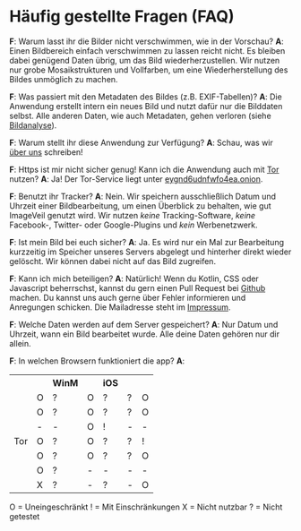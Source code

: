 # Häufig gestellte Fragen (FAQ)
**F**: Warum lasst ihr die Bilder nicht verschwimmen, wie in der Vorschau?
**A**: Einen Bildbereich einfach verschwimmen zu lassen reicht nicht. Es bleiben dabei genügend Daten übrig, um das Bild wiederherzustellen. Wir nutzen nur grobe Mosaikstrukturen und Vollfarben, um eine Wiederherstellung des Bildes unmöglich zu machen.

**F**: Was passiert mit den Metadaten des Bildes (z.B. EXIF-Tabellen)?
**A**: Die Anwendung erstellt intern ein neues Bild und nutzt dafür nur die Bilddaten selbst. Alle anderen Daten, wie auch Metadaten, gehen verloren (siehe [Bildanalyse](bildanalyse)).

**F**: Warum stellt ihr diese Anwendung zur Verfügung?
**A**: Schau, was wir [über uns](ueber-uns) schreiben!

**F**: Https ist mir nicht sicher genug! Kann ich die Anwendung auch mit [Tor <i class="fas fa-external-link-alt"></i>](https://www.torproject.org) nutzen?
**A**: Ja! Der Tor-Service liegt unter [eygnd6udnfwfo4ea.onion](http://eygnd6udnfwfo4ea.onion).

**F**: Benutzt ihr Tracker?
**A**: Nein. Wir speichern ausschließlich Datum und Uhrzeit einer Bildbearbeitung, um einen Überblick zu behalten, wie gut ImageVeil genutzt wird. Wir nutzen *keine* Tracking-Software, *keine* Facebook-, Twitter- oder Google-Plugins und *kein* Werbenetzwerk.

**F**: Ist mein Bild bei euch sicher?
**A**: Ja. Es wird nur ein Mal zur Bearbeitung kurzzeitig im Speicher unseres Servers abgelegt und hinterher direkt wieder gelöscht. Wir können dabei nicht auf das Bild zugreifen.

**F**: Kann ich mich beteiligen?
**A**: Natürlich! Wenn du Kotlin, CSS oder Javascript beherrschst, kannst du gern einen Pull Request bei [Github <i class="fab fa-github"></i>](https://github.com/zoku/image-veil) machen. Du kannst uns auch gerne über Fehler informieren und Anregungen schicken. Die Mailadresse steht im [Impressum](impressum).

**F**: Welche Daten werden auf dem Server gespeichert?
**A**: Nur Datum und Uhrzeit, wann ein Bild bearbeitet wurde. Alle deine Daten gehören nur dir allein.

**F**: In welchen Browsern funktioniert die app?
**A**:
<table>
    <tr>
        <th></th>
        <th><i class="fab fa-windows"></i></th>
        <th>WinM</th>
        <th><i class="fab fa-apple"></i></th>
        <th>iOS</th>
        <th><i class="fab fa-ubuntu"></i></th>
        <th><i class="fab fa-android"></i></th>
    </tr>
    <tr>
        <td align="right"><i class="fab fa-chrome"></i></td>
        <td>O</td>
        <td>?</td>
        <td>O</td>
        <td>?</td>
        <td>?</td>
        <td>O</td>
    </tr>
    <tr>
        <td align="right"><i class="fab fa-firefox"></i></td>
        <td>O</td>
        <td>?</td>
        <td>O</td>
        <td>?</td>
        <td>?</td>
        <td>O</td>
    </tr>
    <tr>
        <td align="right"><i class="fab fa-safari"></i></td>
        <td>-</td>
        <td>-</td>
        <td>O</td>
        <td>!</td>
        <td>-</td>
        <td>-</td>
    </tr>
    <tr>
        <td align="right">Tor</td>
        <td>O</td>
        <td>?</td>
        <td>O</td>
        <td>?</td>
        <td>?</td>
        <td>!</td>
    </tr>
    <tr>
        <td align="right"><i class="fab fa-opera"></i></td>
        <td>O</td>
        <td>?</td>
        <td>O</td>
        <td>?</td>
        <td>?</td>
        <td>O</td>
    </tr>
    <tr>
        <td align="right"><i class="fab fa-internet-explorer"></i></td>
        <td>O</td>
        <td>?</td>
        <td>-</td>
        <td>-</td>
        <td>-</td>
        <td>-</td>
    </tr>
    <tr>
        <td align="right"><i class="fab fa-edge"></i></td>
        <td>X</td>
        <td>?</td>
        <td>-</td>
        <td>?</td>
        <td>-</td>
        <td>O</td>
    </tr>
</table>

O = Uneingeschränkt
! = Mit Einschränkungen
X = Nicht nutzbar
? = Nicht getestet